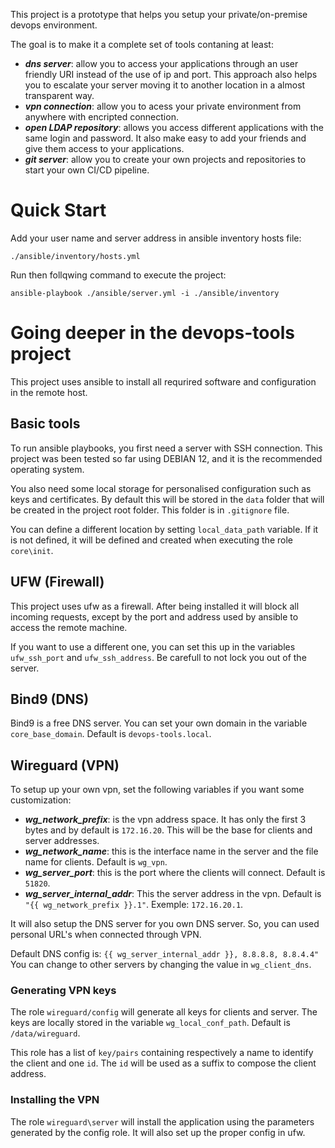 
This project is a prototype that helps you setup your private/on-premise devops environment.

The goal is to make it a complete set of tools contaning at least:
- ***dns server***:  allow you to access your applications through an user friendly URI instead of the use of ip and port. This approach also helps you to escalate your server moving it to another location in a almost transparent way.
- ***vpn connection***: allow you to acess your private environment from anywhere with encripted connection.
- ***open LDAP repository***: allows you access different applications with the same login and password. It also make easy to add your friends and give them access to your applications.
- ***git server***: allow you to create your own projects and repositories to start your own CI/CD pipeline. 

# Quick Start

Add your user name and server address in ansible inventory hosts file:
```
./ansible/inventory/hosts.yml
```

Run then follqwing command to execute the project:
```
ansible-playbook ./ansible/server.yml -i ./ansible/inventory
```

# Going deeper in the devops-tools project

This project uses ansible to install all requrired software and configuration in the remote host.

## Basic tools

To run ansible playbooks, you first need a server with SSH connection. 
This project was been tested so far using DEBIAN 12, and it is the recommended operating system.

You also need some local storage for personalised configuration such as keys and certificates. By default this will be stored in the `data` folder that will be created in the project root folder. This folder is in `.gitignore` file.

You can define a different location by setting `local_data_path` variable. If it is not defined, it will be defined and created when executing the role `core\init`.

## UFW (Firewall)

This project uses ufw as a firewall. After being installed it will block all incoming requests, except by the port and address used by ansible to access the remote machine.

If you want to use a different one, you can set this up in the variables `ufw_ssh_port` and `ufw_ssh_address`. Be carefull to not lock you out of the server.

## Bind9 (DNS)

Bind9 is a free DNS server.
You can set your own domain in the variable `core_base_domain`. Default is `devops-tools.local`.

## Wireguard (VPN)

To setup up your own vpn, set the following variables if you want some customization:
- ***wg_network_prefix***: is the vpn address space. It has only the first 3 bytes and by default is `172.16.20`. This will be the base for clients and server addresses.
- ***wg_network_name***: this is the interface name in the server and the file name for clients. Default is `wg_vpn`.
- ***wg_server_port***: this is the port where the clients will connect.  Default is `51820`.
- ***wg_server_internal_addr***: This the server address in the vpn. Default is `"{{ wg_network_prefix }}.1"`. Exemple: `172.16.20.1`.

It will also setup the DNS server for you own DNS server. So, you can used personal URL's when connected through VPN.

Default DNS config is: `{{ wg_server_internal_addr }}, 8.8.8.8, 8.8.4.4"`
You can change to other servers by changing the value in `wg_client_dns`.

### Generating VPN keys

The role `wireguard/config` will generate all keys for clients and server. The keys are locally stored in the variable `wg_local_conf_path`. Default is `/data/wireguard`.

This role has a list of `key/pairs` containing respectively a name to identify the client and one `id`. The `id` will be used as a suffix to compose the client address.

### Installing the VPN

The role `wireguard\server` will install the application using the parameters generated by the config role. It will also set up the proper config in ufw.
